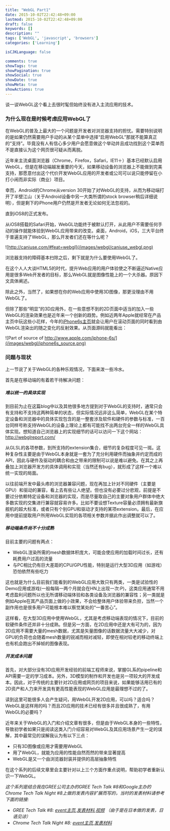 ```yaml
---
title: "WebGL Part1"
date: 2015-10-02T22:42:48+09:00
lastmod: 2015-10-02T22:42:48+09:00
draft: false
keywords: []
description: ""
tags: ['WebGL', 'javascript', 'browsers']
categories: ['Learning']

isCJKLanguage: false

comments: true
showTags: true
showPagination: true
showSocial: true
showDate: true
showMeta: true
showActions: true
---
```


谈一谈WebGL这个看上去很时髦但始终没有进入主流应用的技术。

### 为什么现在是时候考虑应用WebGL了

在WebGL的普及上最大的一个问题是开发者对浏览器支持的担忧。需要特别说明的是如果仍然需要用户手动的从某个菜单中选择“启用WebGL”那就不能算真正的“支持”。毕竟没有人有信心多少用户会愿意做这个举动并且成功找到这个菜单而不是直接认为这个网页很可疑从而离脱。

<!--more-->

近年来主流桌面浏览器（Chrome，Firefox，Safari，IE11＋）基本已经默认启用WebGL，但是在移动端越发重要的今天，如果移动设备的浏览器上不能做到完美支持，那愿意付出这个代价开发WebGL应用的开发者或公司可以说只能停留在小打小闹而非实际（商业）项目。

幸而，Android的Chrome从version 30开始了对WebGL的支持，从而为移动端打开了半壁江山（关于Android设备中另一大类所谓的stock browser稍后详细说明），但是剩下的iPhone用户仍然是开发者无论如何无法忽视的。

直到iOS8的正式发布。

从iOS8搭载的Safari开始，WebGL功能终于被默认打开，从此用户不需要任何手动的操作就能体验到WebGL应用带来的改变。桌面，Android，iOS，三大平台终于普遍支持了WebGL，那么开发者们还在等什么呢？

![http://caniuse.com/#feat=webgl](/images/webgl/caniuse_webgl.png)

浏览器支持的障碍基本扫除之后，剩下就是为什么要使用WebGL了。

在这个人人大谈HTML5的时代，提升Web应用的用户体验使之不断逼近Native应用是很多Web开发者的目标，那么WebGL就是图像性能上的一个大杀器。原因下文具体阐述。

除此之外，当然了，如果想在你的Web应用中使用3D图像，那更没理由不用WebGL了。

但除了那些“明显”的3D应用外，在一些意想不到的2D页面中适当的加入一些WebGL的渲染效果也是近年来一个创新的趋势。例如近两年Apple就经常在产品主页中玩这些小花样，今年的[iPhone6s主页](http://www.apple.com/iphone-6s/)就会让用户在滚动页面的同时看到由WebGL渲染出的随之变化的反射效果。从页面源码就能看出：

![Part of source of http://www.apple.com/iphone-6s/](/images/webgl/iphone6s_source.png)

### 问题与现状

上一节说了关于WebGL的各种乐观情况，下面来泼一些冷水。

首先是在移动端的有着若干待解决问题：

##### 难以统一的具体实现

到目前为止在这篇blog中以及其他很多地方提到对于WebGL的支持时，通常只会有支持和不支持这两种简单的状态，但实际情况远非这么简单，WebGL在某个特定设备和浏览器中的具体实现包含的是一整套涉及软件和硬件的参数与标准，一百台同样号称支持WebGL的设备上理论上都有可能找不出两台完全一样的WebGL具体实现。想知道自己浏览器上的实现细节的话可以访问一下这个网站：http://webglreport.com/

从GLSL的各项参数，到所支持的extension集合，细节的复杂程度可见一斑。这种复杂性主要是由于WebGL本身就是一套为了充分利用硬件而抽象并约定而成的API，因此与硬件及驱动的耦合和由之带来的限制可以说是难以避免。在其之上再叠加上浏览器开发方的具体调用和实现（当然还有bug），就形成了这样一个难以统一实现的局面。

以往前端开发中最头疼的浏览器兼容问题，现在再加上针对不同硬件（主要是GPU）和驱动的兼容，看上去有些让人绝望。但也没有必要过分悲观，前提是不要过分依赖特定设备和浏览器的实现，而是尽量取自己的主要对象用户群体中绝大多数实现的交集进行兼容就容易许多。比如不要设想Texture容量必须拥有最新旗舰机的超大标准，或者只有个别GPU和驱动才支持的某项extension。最后，在应用中提前提取用户所用WebGL实现的各项相关参数并据此作出调整就可以了。

##### 移动端条件尚不十分成熟

目前主要的问题有两点：

* WebGL渲染所需的mesh数据体积庞大，可能会使应用的加载时间过长，还有耗费用户过高的流量
* 与PC相比仍有巨大差距的CPU/GPU性能，特别是运行大型3D应用（如游戏）恐怕依然有些吃力

这也就是为什么目前我们能看到的WebGL应用大致只有两类，一类是试验性的Demo应用或游戏(一般每隔一两个月就会在HN上出现一次:P)，这类应用通常不用考虑盈利问题所以也无所谓移动端体验和各类设备及浏览器的兼容性；另一类就是例如Apple在其产品页面上做的小效果，不会给整体用户体验带来负担，当然一个副作用也是很多用户可能根本难以察觉某处的“一番苦心”。

这样看，在大型3D应用中使用WebGL，尤其是考虑移动端表现的情况下，目前的软硬件条件还并非十分成熟。但是另一方面，在2D应用中还是大有可为的，因为2D应用不需要大量的mesh数据，尤其是矢量图像的话数据流量大大减少，对GPU的负荷也会随着mesh数量的锐减而相对减轻，即使在相对较老的移动终端上也有机会跑出不掉帧的图像表现。

##### 开发成本问题

首先，对大部分没有3D应用开发经验的前端工程师来说，掌握GL系的pipeline和API需要一定的学习成本。另外，3D模型的制作和开发也是另一项较大的开发成本。因此，对于传统的主要针对2D应用或网页的项目来说，如果能够活用已有的2D资产和人力来开发具有更高性能表现的WebGL应用是最理想不过的了。


读到这里可能很多人会产生疑问，用WebGL开发2D应用，可以吗？适合吗？WebGL是这样用的吗？而且2D应用的技术已经有很多并且很成熟了，有用WebGL的必要吗？

近年来关于WebGL的入门和介绍文章有很多，但是由于WebGL本身的一些特性，导致初学者如果只是阅读这类入门介绍容易对WebGL及其应用场景产生一定的误解，其中最常见的误解我认为有以下三点：

* 只有3D图像或应用才需要用WebGL
* 用了WebGL，就能为应用的性能自然而然的带来显著提高
* WebGL是又一个由浏览器封装并提供的高层抽象特性

在这个系列的后续文章里会主要针对以上三个方面作重点说明，帮助初学者重新认识一下WebGL。

*这个系列是结合我在GREE公司主办的GREE Tech Talk #8和Google主办的Chrome Tech Talk Night #8上做的发表内容扩展而写的，当时的发表材料请参考下面的链接:*

* *GREE Tech Talk #8: [event主页](http://techtalk.labs.gree.jp/08/),[发表材料](http://www.slideshare.net/GuangyaoLiu/you-dont-know-webgl),[视频](https://youtu.be/rF1NgSxg-9o) （由于是在日本做的发表，日语见谅）*
* *Chrome Tech Talk Night #8: [event主页](http://googledevjp.blogspot.jp/2015/07/chrome-tech-talk-night-8.html),[发表材料](http://www.slideshare.net/greetech/beating-canvas-2-d-in-its-own-territory-webgltesspathy)*